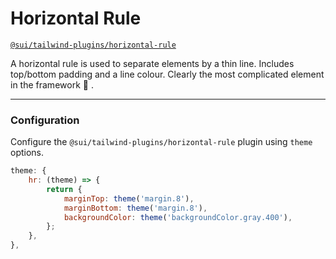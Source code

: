 # Horizontal Rule
[`@sui/tailwind-plugins/horizontal-rule`](https://github.com/sgroupdesign/sui-vue/blob/main/packages/tailwind-plugins/src/horizontal-rule.js)

A horizontal rule is used to separate elements by a thin line. Includes top/bottom padding and a line colour. Clearly the most complicated element in the framework 🤯 .

<code-preview heading="Horizontal rule">
    <hr class="hr">
</code-preview>

### Configuration
Configure the `@sui/tailwind-plugins/horizontal-rule` plugin using `theme` options.

```js
theme: {
    hr: (theme) => {
        return {
            marginTop: theme('margin.8'),
            marginBottom: theme('margin.8'),
            backgroundColor: theme('backgroundColor.gray.400'),
        };
    },
},
```
